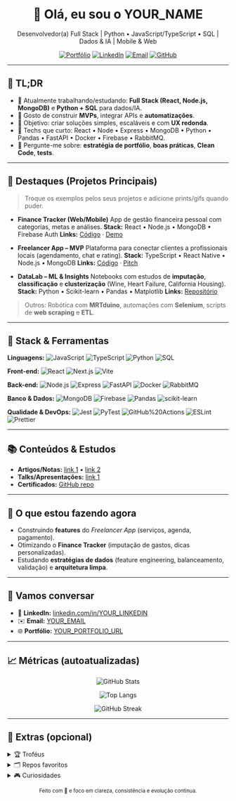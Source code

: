 <!--
GUIDE RÁPIDO
1) PROCURE e substitua: USERNAME → seu usuário GitHub; YOUR_NAME → seu nome; YOUR_EMAIL → seu email; YOUR_LINKEDIN → seu slug do LinkedIn; YOUR_PORTFOLIO_URL → seu site/portfólio.
2) Apague as seções que não fizerem sentido pra você.
3) Remova comentários (como este) quando terminar.
4) PINE este repositório com nome "USERNAME" para virar seu perfil público.
-->

<h1 align="center">👋 Olá, eu sou o YOUR_NAME</h1>
<p align="center">Desenvolvedor(a) Full Stack | Python • JavaScript/TypeScript • SQL | Dados & IA | Mobile & Web</p>

<p align="center">
  <a href="https://YOUR_PORTFOLIO_URL" target="_blank"><img alt="Portfólio" src="https://img.shields.io/badge/Portf%C3%B3lio-Online-0A66C2?style=for-the-badge"></a>
  <a href="https://www.linkedin.com/in/YOUR_LINKEDIN" target="_blank"><img alt="LinkedIn" src="https://img.shields.io/badge/LinkedIn-Perfil-0A66C2?style=for-the-badge&logo=linkedin"></a>
  <a href="mailto:YOUR_EMAIL" target="_blank"><img alt="Email" src="https://img.shields.io/badge/Email-Contato-D14836?style=for-the-badge&logo=gmail&logoColor=white"></a>
  <a href="https://github.com/USERNAME?tab=repositories" target="_blank"><img alt="GitHub" src="https://img.shields.io/badge/GitHub-Reposit%C3%B3rios-181717?style=for-the-badge&logo=github"></a>
</p>

---

## 📌 TL;DR

* 🔭 Atualmente trabalhando/estudando: **Full Stack (React, Node.js, MongoDB)** e **Python + SQL** para dados/IA.
* 🧪 Gosto de construir **MVPs**, integrar APIs e **automatizações**.
* 🎯 Objetivo: criar soluções simples, escaláveis e com **UX redonda**.
* 🧰 Techs que curto: React • Node • Express • MongoDB • Python • Pandas • FastAPI • Docker • Firebase • RabbitMQ.
* 💬 Pergunte-me sobre: **estratégia de portfólio**, **boas práticas**, **Clean Code**, **tests**.

---

## 🚀 Destaques (Projetos Principais)

> Troque os exemplos pelos seus projetos e adicione prints/gifs quando puder.

* **Finance Tracker (Web/Mobile)**
  App de gestão financeira pessoal com categorias, metas e análises.
  **Stack:** React • Node.js • MongoDB • Firebase Auth
  **Links:** [Código](https://github.com/USERNAME/finance-tracker) · [Demo](https://YOUR_PORTFOLIO_URL/finance)

* **Freelancer App – MVP**
  Plataforma para conectar clientes a profissionais locais (agendamento, chat e rating).
  **Stack:** TypeScript • React Native • Node.js • MongoDB
  **Links:** [Código](https://github.com/USERNAME/freelancer-app) · [Pitch](https://YOUR_PORTFOLIO_URL/freelancer)

* **DataLab – ML & Insights**
  Notebooks com estudos de **imputação**, **classificação** e **clusterização** (Wine, Heart Failure, California Housing).
  **Stack:** Python • Scikit-learn • Pandas • Matplotlib
  **Links:** [Repositório](https://github.com/USERNAME/datalab-ml)

> Outros: Robótica com **MRTduino**, automações com **Selenium**, scripts de **web scraping** e **ETL**.

---

## 🧱 Stack & Ferramentas

**Linguagens:**
![JavaScript](https://img.shields.io/badge/JavaScript-000?logo=javascript) ![TypeScript](https://img.shields.io/badge/TypeScript-000?logo=typescript) ![Python](https://img.shields.io/badge/Python-000?logo=python) ![SQL](https://img.shields.io/badge/SQL-000)

**Front-end:**
![React](https://img.shields.io/badge/React-000?logo=react) ![Next.js](https://img.shields.io/badge/Next.js-000?logo=nextdotjs) ![Vite](https://img.shields.io/badge/Vite-000?logo=vite)

**Back-end:**
![Node.js](https://img.shields.io/badge/Node.js-000?logo=nodedotjs) ![Express](https://img.shields.io/badge/Express-000) ![FastAPI](https://img.shields.io/badge/FastAPI-000?logo=fastapi) ![Docker](https://img.shields.io/badge/Docker-000?logo=docker) ![RabbitMQ](https://img.shields.io/badge/RabbitMQ-000?logo=rabbitmq)

**Banco & Dados:**
![MongoDB](https://img.shields.io/badge/MongoDB-000?logo=mongodb) ![Firebase](https://img.shields.io/badge/Firebase-000?logo=firebase) ![Pandas](https://img.shields.io/badge/Pandas-000?logo=pandas) ![scikit-learn](https://img.shields.io/badge/scikit--learn-000?logo=scikitlearn)

**Qualidade & DevOps:**
![Jest](https://img.shields.io/badge/Jest-000?logo=jest) ![PyTest](https://img.shields.io/badge/PyTest-000) ![GitHub%20Actions](https://img.shields.io/badge/GitHub_Actions-000?logo=githubactions) ![ESLint](https://img.shields.io/badge/ESLint-000?logo=eslint) ![Prettier](https://img.shields.io/badge/Prettier-000?logo=prettier)

---

## 📚 Conteúdos & Estudos

* **Artigos/Notas:** [link 1](https://YOUR_PORTFOLIO_URL/blog) • [link 2](https://YOUR_PORTFOLIO_URL/notas)
* **Talks/Apresentações:** [link 1](https://YOUR_PORTFOLIO_URL/talks)
* **Certificados:** [GitHub repo](https://github.com/USERNAME/certificados)

---

## 🧭 O que estou fazendo agora

* Construindo **features** do *Freelancer App* (serviços, agenda, pagamento).
* Otimizando o **Finance Tracker** (imputação de gastos, dicas personalizadas).
* Estudando **estratégias de dados** (feature engineering, balanceamento, validação) e **arquitetura limpa**.

---

## 🤝 Vamos conversar

* 💼 **LinkedIn:** [linkedin.com/in/YOUR\_LINKEDIN](https://www.linkedin.com/in/YOUR_LINKEDIN)
* ✉️ **Email:** [YOUR\_EMAIL](mailto:YOUR_EMAIL)
* 🌐 **Portfólio:** [YOUR\_PORTFOLIO\_URL](https://YOUR_PORTFOLIO_URL)

---

## 📈 Métricas (autoatualizadas)

<p align="center">
  <img src="https://github-readme-stats.vercel.app/api?username=mayrongermann&show_icons=true&theme=transparent" alt="GitHub Stats" />
</p>
<p align="center">
  <img src="https://github-readme-stats.vercel.app/api/top-langs/?username=mayrongermann&layout=compact&theme=transparent" alt="Top Langs" />
</p>
<p align="center">
  <img src="https://github-readme-streak-stats.herokuapp.com/?user=mayrongermann&theme=transparent" alt="GitHub Streak" />
</p>

---

## 🧩 Extras (opcional)

<details>
  <summary>🏆 Troféus</summary>
  <p>
    <img src="https://github-profile-trophy.vercel.app/?username=mayrongermann&theme=onedark&no-frame=true&row=1&column=7" alt="Trophies" />
  </p>
</details>

<details>
  <summary>🗂 Repos favoritos</summary>

* [finance-tracker](https://github.com/USERNAME/finance-tracker) – app de finanças pessoais.
* [freelancer-app](https://github.com/mayrongermann/freelancer-app) – marketplace de serviços.
* [datalab-ml](https://github.com/mayrongermann/datalab-ml) – notebooks de ML.

</details>

<details>
  <summary>🎮 Curiosidades</summary>

* Apaixonado(a) por <ins>engenharia de software</ins> & <ins>robótica educacional</ins>.
* Gosto de criar **bots/automação** e **mini-jogos em Python**.
* Em busca de **oportunidades** para colaborar em projetos open-source.

</details>


<p align="center">
  <sub>Feito com 💙 e foco em clareza, consistência e evolução contínua.</sub>
</p>
